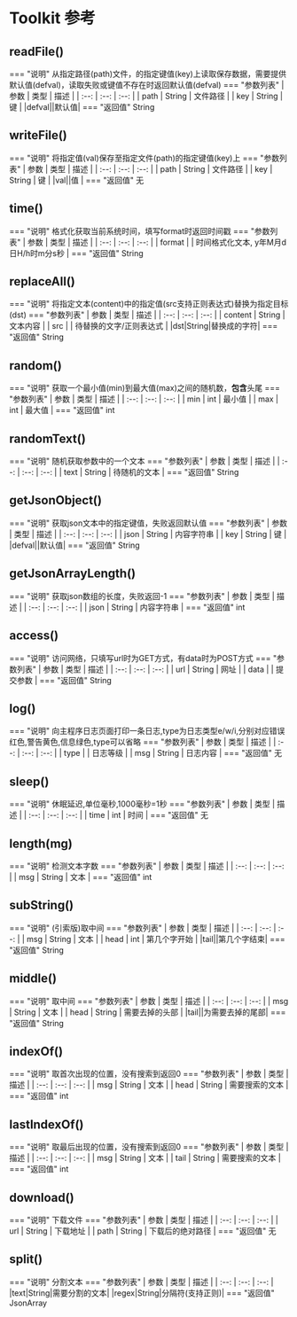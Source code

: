 # Toolkit 参考
## readFile() 
=== "说明"
    从指定路径(path)文件，的指定键值(key)上读取保存数据，需要提供默认值(defval)，读取失败或键值不存在时返回默认值(defval)
=== "参数列表"
    | 参数 | 类型 | 描述 |
    | :--: | :--: | :--: |
    |    path  |   String   |    文件路径  |
    |   key   |   String   |  键    |
    |defval||默认值|
=== "返回值"
    String

## writeFile() 
=== "说明"
    将指定值(val)保存至指定文件(path)的指定键值(key)上
=== "参数列表"
    | 参数 | 类型 | 描述 |
    | :--: | :--: | :--: |
    |   path   |   String   |   文件路径   |
    |    key  |   String   | 键     |
    |val||值 |
=== "返回值"
    无 

## time() 
=== "说明"
    格式化获取当前系统时间，填写format时返回时间戳
=== "参数列表"
    | 参数 | 类型 | 描述 |
    | :--: | :--: | :--: |
    |   format   |      |   时间格式化文本, y年M月d日H/h时m分s秒   |
=== "返回值"
    String

## replaceAll() 
=== "说明"
    将指定文本(content)中的指定值(src支持正则表达式)替换为指定目标(dst)
=== "参数列表"
    | 参数 | 类型 | 描述 |
    | :--: | :--: | :--: |
    |    content  |   String   |    文本内容  |
    |     src |      |   待替换的文字/正则表达式   |
    |dst|String|替换成的字符|
=== "返回值"
    String 

## random() 
=== "说明"
    获取一个最小值(min)到最大值(max)之间的随机数，**包含**头尾
=== "参数列表"
    | 参数 | 类型 | 描述 |
    | :--: | :--: | :--: |
    |    min   |   int   |   最小值   |
    |     max |    int  |    最大值  |
=== "返回值"
    int

## randomText() 
=== "说明"
    随机获取参数中的一个文本
=== "参数列表"
    | 参数 | 类型 | 描述 |
    | :--: | :--: | :--: |
    |    text  |   String   |    待随机的文本  |
=== "返回值"
    String

## getJsonObject() 
=== "说明"
    获取json文本中的指定键值，失败返回默认值
=== "参数列表"
    | 参数 | 类型 | 描述 |
    | :--: | :--: | :--: |
    |   json   |   String   |   内容字符串   |
    |    key  |   String   |   键   |
    |defval||默认值|
=== "返回值"
    String 

## getJsonArrayLength() 
=== "说明"
    获取json数组的长度，失败返回-1
=== "参数列表"
    | 参数 | 类型 | 描述 |
    | :--: | :--: | :--: |
    |   json   |   String   |  内容字符串     |
=== "返回值"
    int

## access() 
=== "说明"
    访问网络，只填写url时为GET方式，有data时为POST方式
=== "参数列表"
    | 参数 | 类型 | 描述 |
    | :--: | :--: | :--: |
    |    url  |   String   |    网址  |
    |  data    |     |    提交参数  |
=== "返回值"
    String 

## log() 
=== "说明"
    向主程序日志页面打印一条日志,type为日志类型e/w/i,分别对应错误红色,警告黄色,信息绿色,type可以省略
=== "参数列表"
    | 参数 | 类型 | 描述 |
    | :--: | :--: | :--: |
    |    type  |      |   日志等级   |
    |    msg  |   String   |   日志内容   |
=== "返回值"
    无 

## sleep() 
=== "说明"
    休眠延迟,单位毫秒,1000毫秒=1秒
=== "参数列表"
    | 参数 | 类型 | 描述 |
    | :--: | :--: | :--: |
    |   time   |   int   |  时间    |
=== "返回值"
    无 

## length(mg) 
=== "说明"
    检测文本字数
=== "参数列表"
    | 参数 | 类型 | 描述 |
    | :--: | :--: | :--: |
    |  msg    |   String   | 文本     |
=== "返回值"
    int 


## subString()
=== "说明"
    (引索版)取中间
=== "参数列表"
    | 参数 | 类型 | 描述 |
    | :--: | :--: | :--: |
    |  msg    |    String  |   文本   |
    |     head |   int   |  第几个字开始    |
    |tail||第几个字结束|
=== "返回值"
    String

## middle() 
=== "说明"
    取中间
=== "参数列表"
    | 参数 | 类型 | 描述 |
    | :--: | :--: | :--: |
    | msg     |   String   |   文本   |
    |  head    |    String  | 需要去掉的头部     |
    |tail||为需要去掉的尾部|
=== "返回值"
    String 

## indexOf()
=== "说明"
    取首次出现的位置，没有搜索到返回0
=== "参数列表"
    | 参数 | 类型 | 描述 |
    | :--: | :--: | :--: |
    |    msg  |   String   |  文本    |
    |    head  |   String   | 需要搜索的文本     |
=== "返回值"
    int

## lastIndexOf()
=== "说明"
    取最后出现的位置，没有搜索到返回0
=== "参数列表"
    | 参数 | 类型 | 描述 |
    | :--: | :--: | :--: |
    |   msg   |   String   |  文本 |
    |     tail    |   String   | 需要搜索的文本     |
=== "返回值"
    int


## download()
=== "说明"
    下载文件
=== "参数列表"
    | 参数 | 类型 | 描述 |
    | :--: | :--: | :--: |
    |  url    |   String   |   下载地址   |
    |    path  |    String  |  下载后的绝对路径    |
=== "返回值"
    无

## split()
=== "说明"
    分割文本
=== "参数列表"
    | 参数 | 类型 | 描述 |
    | :--: | :--: | :--: |
    |text|String|需要分割的文本|
    |regex|String|分隔符(支持正则)|
=== "返回值"
    JsonArray
